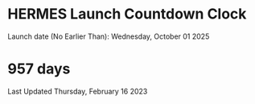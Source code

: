 # HERMES Launch Countdown Clock

Launch date (No Earlier Than): Wednesday, October 01 2025
# 957 days

Last Updated Thursday, February 16 2023